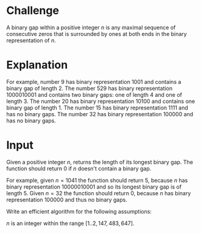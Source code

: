 # Challenge
A binary gap within a positive integer $n$ is any maximal sequence of consecutive zeros that is surrounded by ones at both ends in the binary representation of $n$.

# Explanation
For example, number $9$ has binary representation $1001$ and contains a binary gap of length 2. The number $529$ has binary representation $1000010001$ and contains two binary gaps: one of length 4 and one of length 3. The number $20$ has binary representation $10100$ and contains one binary gap of length 1. The number $15$ has binary representation $1111$ and has no binary gaps. The number $32$ has binary representation $100000$ and has no binary gaps.

# Input
Given a positive integer $n$, returns the length of its longest binary gap. The function should return 0 if $n$ doesn't contain a binary gap.

For example, given $n = 1041$ the function should return 5, because $n$ has binary representation $10000010001$ and so its longest binary gap is of length 5. Given $n = 32$ the function should return 0, because $n$ has binary representation $100000$ and thus no binary gaps.

Write an efficient algorithm for the following assumptions:

$n$ is an integer within the range $[1..2,147,483,647]$.